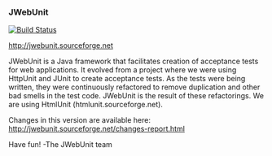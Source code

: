 ### JWebUnit

[![Build Status](https://travis-ci.org/JWebUnit/jwebunit.svg)](https://travis-ci.org/JWebUnit/jwebunit)

http://jwebunit.sourceforge.net

JWebUnit is a Java framework that facilitates creation of acceptance tests for
web applications. It evolved from a project where we were using HttpUnit and
JUnit to create acceptance tests. As the tests were being written, they were
continuously refactored to remove duplication and other bad smells in the test
code. JWebUnit is the result of these refactorings.
We are using HtmlUnit (htmlunit.sourceforge.net).

Changes in this version are available here:
http://jwebunit.sourceforge.net/changes-report.html

Have fun!
-The JWebUnit team


